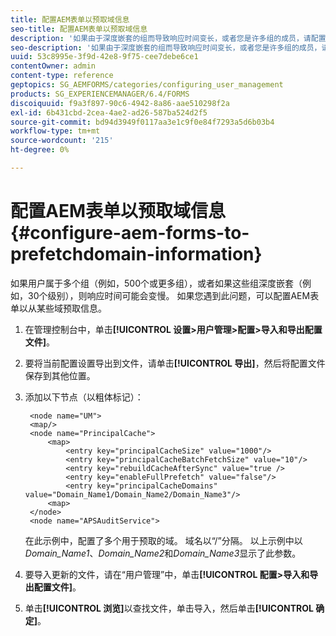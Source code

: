 ```yaml
---
title: 配置AEM表单以预取域信息
seo-title: 配置AEM表单以预取域信息
description: '如果由于深度嵌套的组而导致响应时间变长，或者您是许多组的成员，请配置AEM表单以预取域信息。 '
seo-description: '如果由于深度嵌套的组而导致响应时间变长，或者您是许多组的成员，请配置AEM表单以预取域信息。 '
uuid: 53c8995e-3f9d-42e8-9f75-cee7debe6ce1
contentOwner: admin
content-type: reference
geptopics: SG_AEMFORMS/categories/configuring_user_management
products: SG_EXPERIENCEMANAGER/6.4/FORMS
discoiquuid: f9a3f897-90c6-4942-8a86-aae510298f2a
exl-id: 6b431cbd-2cea-4ae2-ad26-587ba524d2f5
source-git-commit: bd94d3949f0117aa3e1c9f0e84f7293a5d6b03b4
workflow-type: tm+mt
source-wordcount: '215'
ht-degree: 0%

---
```


# 配置AEM表单以预取域信息{#configure-aem-forms-to-prefetchdomain-information}

如果用户属于多个组（例如，500个或更多组），或者如果这些组深度嵌套（例如，30个级别），则响应时间可能会变慢。 如果您遇到此问题，可以配置AEM表单以从某些域预取信息。

1. 在管理控制台中，单击&#x200B;**[!UICONTROL 设置>用户管理>配置>导入和导出配置文件]**。
1. 要将当前配置设置导出到文件，请单击&#x200B;**[!UICONTROL 导出]**，然后将配置文件保存到其他位置。
1. 添加以下节点（以粗体标记）：

   ```as3
    <node name="UM"> 
    <map/>  
    <node name="PrincipalCache"> 
        <map> 
            <entry key="principalCacheSize" value="1000"/> 
            <entry key="principalCacheBatchFetchSize" value="10"/> 
            <entry key="rebuildCacheAfterSync" value="true /> 
            <entry key="enableFullPrefetch" value="false"/> 
            <entry key="principalCacheDomains" value="Domain_Name1/Domain_Name2/Domain_Name3"/> 
        <map> 
    </node> 
    <node name="APSAuditService">
   ```

   在此示例中，配置了多个用于预取的域。 域名以“/”分隔。 以上示例中以&#x200B;*Domain_Name1*、*Domain_Name2*&#x200B;和&#x200B;*Domain_Name3*&#x200B;显示了此参数。

1. 要导入更新的文件，请在“用户管理”中，单击&#x200B;**[!UICONTROL 配置>导入和导出配置文件]**。
1. 单击&#x200B;**[!UICONTROL 浏览]**&#x200B;以查找文件，单击导入，然后单击&#x200B;**[!UICONTROL 确定]**。
